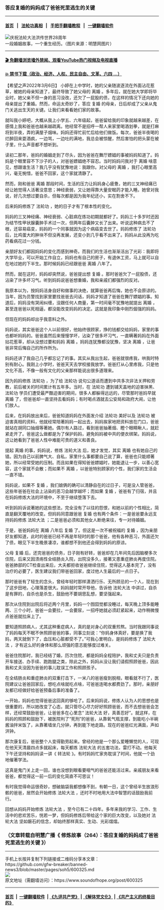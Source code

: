 ### 答应复婚的妈妈成了爸爸死里逃生的关键
------------------------

#### [首页](https://github.com/gfw-breaker/banned-news3/blob/master/README.md) &nbsp;&nbsp;|&nbsp;&nbsp; [法轮功真相](https://github.com/begood0513/basic/blob/master/README.md)  &nbsp;&nbsp;|&nbsp;&nbsp; [手把手翻墙教程](https://github.com/gfw-breaker/guides/wiki)  &nbsp;&nbsp;|&nbsp;&nbsp; [一键翻墙软件](https://github.com/gfw-breaker/nogfw/blob/master/README.md)  



<div><img alt="庆祝法轮大法洪传世界28周年" src="https://img.soundofhope.org/2020-05/1588622551791.jpg"/>
<br/><figcaption class="caption">
 一段婚姻故事，一个重生经历。（图片来源：明慧网图片）
</figcaption></div><hr/>

#### [ 🎬  免翻墙浏览墙外禁闻、观看YouTube热门视频及电视直播](https://github.com/gfw-breaker/HelloWorld)

#### [ 💥  禁书下载（政治、经济、人权、民主自由、文革、六四 ...）](https://github.com/gfw-breaker/books/blob/master/README.md)

<div><div class="Content__Wrapper sc-1bvya0-0 grZQxZ">
 <p class="meta-top">
  <span class="meta">
   【希望之声2022年3月6日】
  </span>
  小婷在上中学时，她的父亲随波逐流在外面沾花惹草，被她的母亲知道了，最终导致了她父母的
  <ok href="/term/29590">
   离婚
  </ok>
  。多年后，就在她大学即将毕业时，她父亲不但一身的恶习没改，还欠了一屁股的债，在这样的情况下还向她的母亲提出了重婚。然而，命运太奇妙了，答应
  <ok href="/term/705400">
   复婚
  </ok>
  的母亲，日后却成了父亲从鬼门关逃出生天的关键。让我们来看看她们家的故事。
 </p>
 <p>
  就叫我小婷吧，大概从我上小学五、六年级起，爸爸留给我的印象就越来越差，在感情上我和爸爸也越来越疏离。他经常不是招呼一帮人来家里喝酒划拳，就是打麻将到半夜，弄的满屋子烟味。妈妈还得忙前忙后给他们做饭。每次，爸爸半夜喝的烂醉回来耍酒疯，一边骂，一边吐的满地，我总会被惊醒，然后害怕的把头蒙在被子里，什么声音都不想听到。
 </p>
 <p>
  读初二那年，爸妈的婚姻走到了尽头，因为爸爸在舞厅嫖娼的事被妈妈知道了。妈妈是个眼里容不下沙子的人，对爸爸嫖娼绝不容忍。当时妈妈问我对于
  <ok href="/term/29590">
   离婚
  </ok>
  啥意见，想跟谁生活？我几乎没有犹豫地说：我跟你。对父母的
  <ok href="/term/29590">
   离婚
  </ok>
  ，我打心眼里高兴，毫无惋惜，爸爸不回家，这个家就清静了。
 </p>
 <p>
  然而，刚和爸爸
  <ok href="/term/29590">
   离婚
  </ok>
  那段时间，生活的压力让妈妈身心疲惫，她的三叉神经痛已经让她觉得人活著没意思；神经衰弱，又让她得靠大量安眠药才能入睡。她曾对我说，好几次想过要自杀，但每次都是因为我年纪还小，实在割舍不下。
 </p>
 <p>
  后来妈妈修炼了
  <ok href="/term/968">
   法轮功
  </ok>
  ，她的日子才有了根本性的变化。
 </p>
 <p>
  妈妈的三叉神经痛、神经衰弱、心脏病在炼功初期就都好了。妈妈三十多岁时还因为结节性甲状腺囊肿手术过一次，但两年后囊肿又长了出来。听说这种病去不了根，还容易癌变，妈妈的一个同事就因为这个病癌变去世了。妈妈修炼了
  <ok href="/term/968">
   法轮功
  </ok>
  后，比鸡蛋大的肿块不但没再发展，还变小到几乎看不出来了。妈妈从此没再为吃药看病花过一分钱。
 </p>
 <p>
  亲朋好友们都因妈妈的变化而感到神奇。而我们的生活也渐渐活出了光彩：我即将大学毕业，可以开始工作自立，妈妈也有自己的房子，有退休工资，马上就可以自在地过她的下半生。那时候妈妈已经跟爸爸
  <ok href="/term/29590">
   离婚
  </ok>
  八年了。
 </p>
 <p>
  然而，就在这时，妈妈却突然说，爸爸提出想
  <ok href="/term/705400">
   复婚
  </ok>
  。那时爸爸欠了一屁股债，还沾染了许多坏习气。听到妈妈说爸爸想重婚，我和亲戚们都强烈的反对。
 </p>
 <p>
  我原本以为，按妈妈洁身自好和做事的决绝，就算爸爸再后悔，她也不会原谅的。当年，因为员警找到家里要找爸爸去问话，妈妈才知道了爸爸在舞厅嫖娼的事。知道后，妈妈没有哭闹纠缠，没跟任何人商量，第一时间毫不犹豫地就提出
  <ok href="/term/29590">
   离婚
  </ok>
  ，甚至连爸爸以死相逼，都没能改变妈妈的决定。这就是我印象中刚烈倔强的妈妈。
 </p>
 <p>
  但现在的妈妈却出乎我意料之外。
 </p>
 <p>
  妈妈说，其实爸爸这个人以前很好，他始终很顾家，挣的钱都交给妈妈，家里的事也都听妈妈的。爸爸虽然后来慢慢学坏，沾染了很多坏习气，一直瞒著妈妈在外面拈花惹草，却从没想过要和妈妈
  <ok href="/term/29590">
   离婚
  </ok>
  。妈妈连犹豫都没犹豫，坚决
  <ok href="/term/29590">
   离婚
  </ok>
  ，让爸爸非常后悔自己的所作所为。
 </p>
 <p>
  妈妈还讲了我自己几乎都忘记了的事。其实从我出生起，爸爸就很疼我，哄我时特别有耐心。我刚上小学时，爸爸天天去学校接我放学。爸爸打从心里疼我，只是他文化不高，不像一般有文化的父亲那样能说出很多道理来。
 </p>
 <p>
  因为妈妈修炼
  <ok href="/term/968">
   法轮功
  </ok>
  ，为了给
  <ok href="/term/968">
   法轮功
  </ok>
  说句公道话而遭到中共多次非法关押和劳教，前后被关的时间累计有五年多。当时，在
  <ok href="/term/968">
   法轮功
  </ok>
  遭到铺天盖地的迫害抹黑、
  <ok href="/term/968">
   法轮功
  </ok>
  学员们遭受最严酷迫害的期间，很多人都躲得远远的，尽管那时爸妈早就
  <ok href="/term/29590">
   离婚
  </ok>
  了，但爸爸却一直坚持去看妈妈；有时喝点酒就去公安局和政府大闹，让他们放人。
 </p>
 <p>
  后来，在妈妈放出来后，爸爸知道妈妈在外面发介绍
  <ok href="/term/968">
   法轮功
  </ok>
  美好以及
  <ok href="/term/968">
   法轮功
  </ok>
  被迫害真相的资料，他就经常陪著妈妈一起出去，妈妈挨家地把资料放在门口，爸爸就站在胡同口抽烟等著她。偶尔有人路过，看到爸爸抽著烟、瞪个眼睛瞅人，就赶紧走开了。爸爸这么做都是为了保护妈妈，避免妈妈被中共的便衣绑架。妈妈说，这让她看到了爸爸人性中难能可贵的道义和善良。
 </p>
 <p>
  提起
  <ok href="/term/29590">
   离婚
  </ok>
  的事，妈妈说，修炼
  <ok href="/term/8055">
   法轮大法
  </ok>
  后，她才发觉，其实
  <ok href="/term/29590">
   离婚
  </ok>
  也有她自己的错。因为自己以前脾气大、自私，家里什么事都要自己说了算，爸爸也只能顺著她，所以经常受她的压制。而且如果在得知爸爸嫖娼时，她能退让一步，以善心宽容，这个家就不会散；而如果不
  <ok href="/term/29590">
   离婚
  </ok>
  ，以爸爸特别顾家的个性，我们家的生活会一直不错。
 </p>
 <p>
  妈妈说，如果不
  <ok href="/term/705400">
   复婚
  </ok>
  ，我们娘俩的确可以清静自在的过日子，可是没人管爸爸，这些年爸爸在社会上沾染的恶习会越学越坏；而如果
  <ok href="/term/705400">
   复婚
  </ok>
  ，爸爸有了归宿，并且在妈妈修炼大法的环境中，不至于继续堕落下去。
 </p>
 <p>
  听到妈妈诉说著她的这些想法，完全没有了以往的怨恨，和她以前的个性相比，简直是翻天覆地的改变。但妈妈同意跟爸爸
  <ok href="/term/705400">
   复婚
  </ok>
  也有两个条件：一是爸爸要永远支持妈妈修炼
  <ok href="/term/8055">
   法轮大法
  </ok>
  ；二是爸爸必须和其他女人断绝来往，专一对待婚姻。
 </p>
 <p>
  于是，爸爸妈妈在
  <ok href="/term/29590">
   离婚
  </ok>
  八年后
  <ok href="/term/705400">
   复婚
  </ok>
  了。但这是一次不被祝福的
  <ok href="/term/705400">
   复婚
  </ok>
  ，因为亲朋好友都知道，此时的爸爸已经不再是年轻时的那个爸爸，他有各种恶习，外面还欠了债，眼见下半生晚景凄凉，谁都想不到他还会得到妈妈的原谅。
 </p>
 <p>
  父母
  <ok href="/term/705400">
   复婚
  </ok>
  后，还完爸爸的债务，日子刚有好转，爸爸却在几年间先后因脑梗多次住院，后来又因溃疡性全结肠炎入院，出院没多久，接著又患重症肺炎再度住院。爸爸肺部的CT检查出来后，大夫都拒收爸爸继续住院，觉得这人基本完了，没有治疗的必要了，医生建议我们带爸爸回家，度过他人生最后的一点日子。
 </p>
 <p>
  那时爸爸有了轻生的念头，曾经年轻时那样潇洒行乐、无所顾忌的一个人，现在到了这步田地，心理落差很大。妈妈就时常开导他，告诉他
  <ok href="/term/8055">
   法轮大法
  </ok>
  中讲过，自杀是有罪的，自杀也是杀生，鼓励他不要胡思乱想，要坚强起来。
 </p>
 <p>
  那次从住院到出院后将近两个月里，妈妈一个囫囵觉都没睡过，每天晚上顶多能睡两、三个小时，爸爸一会要拉，一会要尿，一招呼她就必须赶紧起来，动作稍微慢点爸爸就拉床上了。
 </p>
 <p>
  要知道照顾病人，尤其这种重症病人，真的是对身心的双重煎熬。当时我跟同事说了妈妈每天不眠不休照顾爸爸的事，同事立刻说：“你妈身体真好，要是换了我妈，两天就倒下了，血压和心脏都受不了。”可我心里明白，是妈妈修炼了
  <ok href="/term/8055">
   法轮大法
  </ok>
  ，才有这么好的身体和那么顽强的意志能够度过难关。
 </p>
 <p>
  爸爸住院那时，我已经结了婚，历次住院，都是妈妈全程陪护，我和丈夫只是负责开车接送、办手续、跑跑腿之类，除此之外，妈妈从没让我们请假照顾爸爸，因此我和丈夫没因为爸爸的事儿耽误工作和照顾孩子。
 </p>
 <p>
  在全结肠炎和重症肺炎的双重打击下，一米八的爸爸瘦到脱相，眼看就不行了，医院建议让爸爸回家后，想吃点啥就吃点啥，可爸爸连喝水都费劲了。那时，亲朋好友都已经做好给爸爸预备后事的准备了。
 </p>
 <p>
  一开始，妈妈也觉得爸爸这回真的够呛了。后来妈妈说，修炼人认为人的思想也是很重要的，所以她改变了心态，就只管尽心尽力好好照顾爸爸，而不去想爸爸会怎样，还经常鼓励爸爸，让爸爸多在心里念“
  <ok href="/term/8055">
   法轮大法
  </ok>
  好，真善忍好”。就这样，在妈妈的照顾和鼓励下，被医院判了“死刑”的爸爸，从靠氧气瓶支撑，到能吃小半碗酱油拌米饭了，从靠著墙坐几分钟，再到能下地走路。现在的爸爸红光满面，声如洪钟。
 </p>
 <p>
  那次康复后，爸爸整个人变得勤劳起来。曾经的他是一个那么爱睡懒觉的人，可现在他天天清晨四点多就起床，每天都炼
  <ok href="/term/8055">
   法轮大法
  </ok>
  的五套功法，雷打不动。他每天下午还坚持和妈妈读一讲《
  <ok href="/term/4799">
   转法轮
  </ok>
  》。有时妈妈忙家务耽误了时间，他就一个劲地催著学法。
 </p>
 <p>
  这真是鬼门关上走一回，谁也没想到眼看要咽气的爸爸还能活过来。亲戚朋友来看爸爸，都觉得这一前一后的变化简直不可思议！
 </p>
 <p>
  有时我觉得命运很奇妙，想破脑袋我都想像不到，有朝一日，这个曾经半生放浪形骸的爸爸，居然会开始修炼
  <ok href="/term/8055">
   法轮大法
  </ok>
  ，还时不时地用大法中智慧的话鼓励我前行。
 </p>
 <p>
  回想从妈妈开始修炼
  <ok href="/term/8055">
   法轮大法
  </ok>
  ，至今已有二十四年。多年来我的学习、工作、生活中的悲欢苦乐，恍若一梦，但妈妈修炼后带给这个家的巨大改变，以及她对
  <ok href="/term/8055">
   法轮大法
  </ok>
  坚如磐石的信念，却始终那样真实、生动、光彩熠熠。
 </p>
 <h3>
  （文章转载自明慧广播《
  <ok href="https://www.mhradio.org/showprogram/12688.html">
   修炼故事（264）：答应复婚的妈妈成了爸爸死里逃生的关键
  </ok>
  》）
 </h3>
</div>
</div>
<hr/>
手机上长按并复制下列链接或二维码分享本文章：<br/>
https://github.com/gfw-breaker/banned-news3/blob/master/pages/soh5/600325.md <br/>
<a href='https://github.com/gfw-breaker/banned-news3/blob/master/pages/soh5/600325.md'><img src='https://github.com/gfw-breaker/banned-news3/blob/master/pages/soh5/600325.md.png'/></a> <br/>
原文地址（需翻墙访问）：https://www.soundofhope.org/post/600325


------------------------
#### [首页](https://github.com/gfw-breaker/banned-news3/blob/master/README.md) &nbsp;|&nbsp; [一键翻墙软件](https://github.com/gfw-breaker/nogfw/blob/master/README.md) &nbsp;| [《九评共产党》](https://github.com/gfw-breaker/9ping.md/blob/master/README.md#九评之一评共产党是什么) | [《解体党文化》](https://github.com/gfw-breaker/jtdwh.md/blob/master/README.md) | [《共产主义的终极目的》](https://github.com/gfw-breaker/gczydzjmd.md/blob/master/README.md)


<img src='http://gfw-breaker.win/banned-news3/pages/soh5/600325.md' width='0px' height='0px'/>